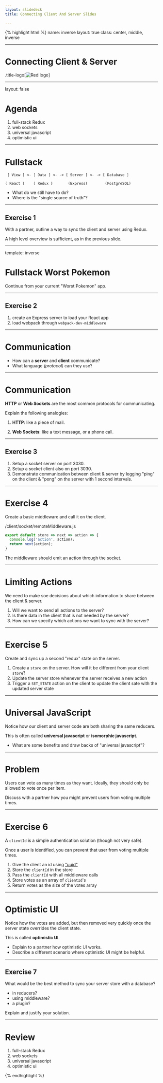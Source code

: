 ```yaml
---
layout: slidedeck
title: Connecting Client And Server Slides

---
```


{% highlight html %}
name: inverse
layout: true
class: center, middle, inverse

---
# Connecting Client & Server

.title-logo[![Red logo](/public/img/red-logo-white.svg)]

---
layout: false

# Agenda

1. full-stack Redux
2. web sockets
3. universal javascript
4. optimistic ui

---

# Fullstack

```
 [ View ] <- [ Data ] <- -> [ Server ] <- -> [ Database ]

( React )    ( Redux )       (Express)        (PostgreSQL)
```

- What do we still have to do?
- Where is the "single source of truth"?

---

## Exercise 1

With a partner, outline a way to sync the client and server using Redux.

A high level overview is sufficient, as in the previous slide.

---
template: inverse

# Fullstack Worst Pokemon

Continue from your current "Worst Pokemon" app.

---

## Exercise 2

1. create an Express server to load your React app
2. load webpack through `webpack-dev-middleware`

---

# Communication

- How can a **server** and **client** communicate?
- What language *(protocol)* can they use?


---

# Communication

**HTTP** or **Web Sockets** are the most common protocols for communicating. 

Explain the following analogies:

1. **HTTP**: like a piece of mail.

2. **Web Sockets**: like a text message, or a phone call.

---

## Exercise 3

1. Setup a socket server on port 3030.
2. Setup a socket client also on port 3030.
3. Demonstrate communication between client & server by logging "ping" on the client & "pong" on the server with 1 second intervals.

---

# Exercise 4

Create a basic middleware and call it on the client.

/client/socket/remoteMiddleware.js

```js
export default store => next => action => {
  console.log('action', action);
  return next(action);
}
```

The middleware should emit an action through the socket.

---

# Limiting Actions

We need to make soe decisions about which information to share between the client & server.

1. Will we want to send all actions to the server?
2. Is there data in the client that is not needed by the server?
3. How can we specify which actions we want to sync with the server?

---

# Exercise 5

Create and sync up a second "redux" state on the server.

1. Create a `store` on the server. How will it be different from your client `store`?
2. Update the server store whenever the server receives a new action
3. Trigger a `SET_STATE` action on the client to update the client sate with the updated server state

---

# Universal JavaScript

Notice how our client and server code are both sharing the same reducers.

This is often called **universal javascript** or **isomorphic javascript**.

- What are some benefits and draw backs of "universal javascript"?

---

# Problem

Users can vote as many times as they want. Ideally, they should only be allowed to vote once per item.

Discuss with a partner how you might prevent users from voting multiple times.

---

# Exercise 6

A `clientId` is a simple authentication solution (though not very safe).

Once a user is identified, you can prevent that user from voting multiple times.

1. Give the client an id using ["uuid"](https://github.com/defunctzombie/node-uuid)
2. Store the `clientId` in the store
3. Pass the `clientId` with all middleware calls
4. Store votes as an array of `clientId`'s
5. Return votes as the size of the votes array

---

# Optimistic UI

Notice how the votes are added, but then removed very quickly once the server state overrides the client state.

This is called **optimistic UI**.

- Explain to a partner how optimistic UI works.
- Describe a different scenario where optimistic UI might be helpful.

---

## Exercise 7

What would be the best method to sync your server store with a database?

- in reducers?
- using middleware?
- a plugin?

Explain and justify your solution.

---

# Review

1. full-stack Redux
2. web sockets
3. universal javascript
4. optimistic ui

{% endhighlight %}
